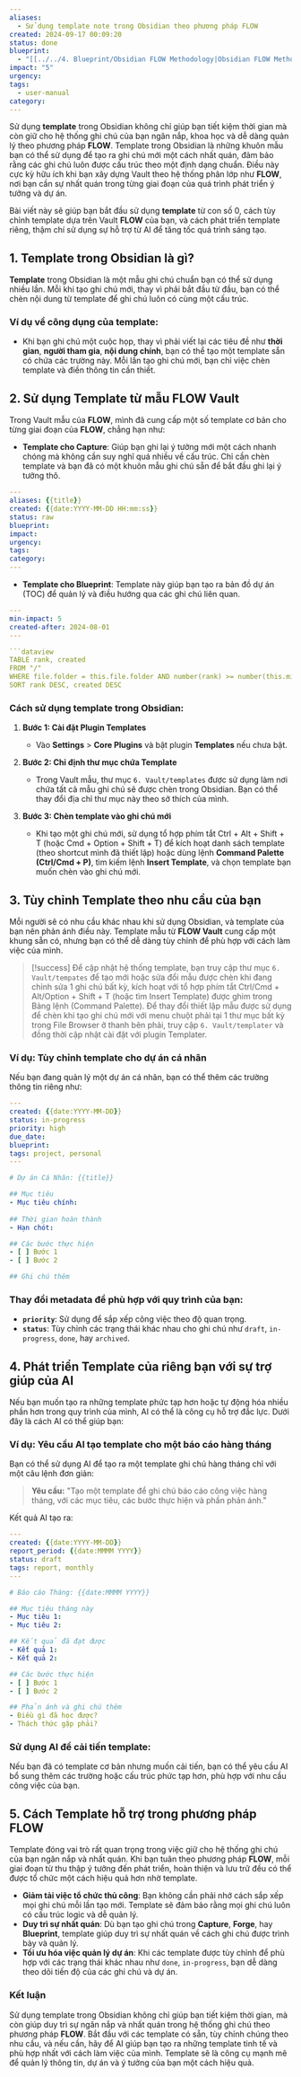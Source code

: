 ```yaml
---
aliases:
  - Sử dụng template note trong Obsidian theo phương pháp FLOW
created: 2024-09-17 00:09:20
status: done
blueprint:
  - "[[../../4. Blueprint/Obsidian FLOW Methodology|Obsidian FLOW Methodology]]"
impact: "5"
urgency: 
tags:
  - user-manual
category: 
---
```

Sử dụng **template** trong Obsidian không chỉ giúp bạn tiết kiệm thời gian mà còn giữ cho hệ thống ghi chú của bạn ngăn nắp, khoa học và dễ dàng quản lý theo phương pháp **FLOW**. Template trong Obsidian là những khuôn mẫu bạn có thể sử dụng để tạo ra ghi chú mới một cách nhất quán, đảm bảo rằng các ghi chú luôn được cấu trúc theo một định dạng chuẩn. Điều này cực kỳ hữu ích khi bạn xây dựng Vault theo hệ thống phân lớp như **FLOW**, nơi bạn cần sự nhất quán trong từng giai đoạn của quá trình phát triển ý tưởng và dự án.

Bài viết này sẽ giúp bạn bắt đầu sử dụng **template** từ con số 0, cách tùy chỉnh template dựa trên Vault **FLOW** của bạn, và cách phát triển template riêng, thậm chí sử dụng sự hỗ trợ từ AI để tăng tốc quá trình sáng tạo.

## **1. Template trong Obsidian là gì?**

**Template** trong Obsidian là một mẫu ghi chú chuẩn bạn có thể sử dụng nhiều lần. Mỗi khi tạo ghi chú mới, thay vì phải bắt đầu từ đầu, bạn có thể chèn nội dung từ template để ghi chú luôn có cùng một cấu trúc.

### **Ví dụ về công dụng của template:**

- Khi bạn ghi chú một cuộc họp, thay vì phải viết lại các tiêu đề như **thời gian**, **người tham gia**, **nội dung chính**, bạn có thể tạo một template sẵn có chứa các trường này. Mỗi lần tạo ghi chú mới, bạn chỉ việc chèn template và điền thông tin cần thiết.

## **2. Sử dụng Template từ mẫu FLOW Vault**

Trong Vault mẫu của **FLOW**, mình đã cung cấp một số template cơ bản cho từng giai đoạn của **FLOW**, chẳng hạn như:

- **Template cho Capture**: Giúp bạn ghi lại ý tưởng mới một cách nhanh chóng mà không cần suy nghĩ quá nhiều về cấu trúc. Chỉ cần chèn template và bạn đã có một khuôn mẫu ghi chú sẵn để bắt đầu ghi lại ý tưởng thô.

```yaml
---
aliases: {{title}}
created: {{date:YYYY-MM-DD HH:mm:ss}}
status: raw
blueprint:
impact: 
urgency: 
tags:
category: 
---    
```

- **Template cho Blueprint**: Template này giúp bạn tạo ra bản đồ dự án (TOC) để quản lý và điều hướng qua các ghi chú liên quan.

```yaml
---
min-impact: 5
created-after: 2024-08-01
---

```dataview
TABLE rank, created
FROM "/"
WHERE file.folder = this.file.folder AND number(rank) >= number(this.min-rank) AND date(created, "yyyy-MM-dd HH:mm:ss") >= date(this.created-after)
SORT rank DESC, created DESC
```

### **Cách sử dụng template trong Obsidian:**

1. **Bước 1: Cài đặt Plugin Templates**
   - Vào **Settings** > **Core Plugins** và bật plugin **Templates** nếu chưa bật.
   
2. **Bước 2: Chỉ định thư mục chứa Template**
   - Trong Vault mẫu, thư mục `6. Vault/templates` được sử dụng làm nơi chứa tất cả mẫu ghi chú sẽ được chèn trong Obsidian. Bạn có thể thay đổi địa chỉ thư mục này theo sở thích của mình.

3. **Bước 3: Chèn template vào ghi chú mới**
   - Khi tạo một ghi chú mới, sử dụng tổ hợp phím tắt Ctrl + Alt + Shift + T (hoặc Cmd + Option + Shift + T) để kích hoạt danh sách template (theo shortcut mình đã thiết lập) hoặc dùng lệnh **Command Palette (Ctrl/Cmd + P)**, tìm kiếm lệnh **Insert Template**, và chọn template bạn muốn chèn vào ghi chú mới.

## **3. Tùy chỉnh Template theo nhu cầu của bạn**

Mỗi người sẽ có nhu cầu khác nhau khi sử dụng Obsidian, và template của bạn nên phản ánh điều này. Template mẫu từ **FLOW Vault** cung cấp một khung sẵn có, nhưng bạn có thể dễ dàng tùy chỉnh để phù hợp với cách làm việc của mình.

> [!success]
> Để cập nhật hệ thống template, bạn truy cập thư mục `6. Vault/tempates` để tạo mới hoặc sửa đổi mẫu được chèn khi đang chỉnh sửa 1 ghi chú bất kỳ, kích hoạt với tổ hợp phím tắt Ctrl/Cmd + Alt/Option + Shift + T (hoặc tìm Insert Template) được ghim trong Bảng lệnh (Command Palette). Để thay đổi thiết lập mẫu được sử dụng để chèn khi tạo ghi chú mới với menu chuột phải tại 1 thư mục bất kỳ trong File Browser ở thanh bên phải, truy cập `6. Vault/templater` và đồng thời cập nhật cài đặt với plugin Templater.

### **Ví dụ: Tùy chỉnh template cho dự án cá nhân**

Nếu bạn đang quản lý một dự án cá nhân, bạn có thể thêm các trường thông tin riêng như:

```yaml
---
created: {{date:YYYY-MM-DD}}
status: in-progress
priority: high
due_date: 
blueprint: 
tags: project, personal
---

# Dự án Cá Nhân: {{title}}

## Mục tiêu
- Mục tiêu chính:
  
## Thời gian hoàn thành
- Hạn chót: 

## Các bước thực hiện
- [ ] Bước 1
- [ ] Bước 2

## Ghi chú thêm
```

### **Thay đổi metadata để phù hợp với quy trình của bạn:**
- **`priority`**: Sử dụng để sắp xếp công việc theo độ quan trọng.
- **`status`**: Tùy chỉnh các trạng thái khác nhau cho ghi chú như `draft`, `in-progress`, `done`, hay `archived`.

## **4. Phát triển Template của riêng bạn với sự trợ giúp của AI**

Nếu bạn muốn tạo ra những template phức tạp hơn hoặc tự động hóa nhiều phần hơn trong quy trình của mình, AI có thể là công cụ hỗ trợ đắc lực. Dưới đây là cách AI có thể giúp bạn:

### **Ví dụ: Yêu cầu AI tạo template cho một báo cáo hàng tháng**

Bạn có thể sử dụng AI để tạo ra một template ghi chú hàng tháng chỉ với một câu lệnh đơn giản:

> **Yêu cầu:** "Tạo một template để ghi chú báo cáo công việc hàng tháng, với các mục tiêu, các bước thực hiện và phần phản ánh."

Kết quả AI tạo ra:

```yaml
---
created: {{date:YYYY-MM-DD}}
report_period: {{date:MMMM YYYY}}
status: draft
tags: report, monthly
---

# Báo cáo Tháng: {{date:MMMM YYYY}}

## Mục tiêu tháng này
- Mục tiêu 1:
- Mục tiêu 2:

## Kết quả đã đạt được
- Kết quả 1:
- Kết quả 2:

## Các bước thực hiện
- [ ] Bước 1
- [ ] Bước 2

## Phản ánh và ghi chú thêm
- Điều gì đã học được?
- Thách thức gặp phải?
```

### **Sử dụng AI để cải tiến template:**

Nếu bạn đã có template cơ bản nhưng muốn cải tiến, bạn có thể yêu cầu AI bổ sung thêm các trường hoặc cấu trúc phức tạp hơn, phù hợp với nhu cầu công việc của bạn.

## **5. Cách Template hỗ trợ trong phương pháp FLOW**

Template đóng vai trò rất quan trọng trong việc giữ cho hệ thống ghi chú của bạn ngăn nắp và nhất quán. Khi bạn tuân theo phương pháp **FLOW**, mỗi giai đoạn từ thu thập ý tưởng đến phát triển, hoàn thiện và lưu trữ đều có thể được tổ chức một cách hiệu quả hơn nhờ template.

- **Giảm tải việc tổ chức thủ công**: Bạn không cần phải nhớ cách sắp xếp mọi ghi chú mỗi lần tạo mới. Template sẽ đảm bảo rằng mọi ghi chú luôn có cấu trúc logic và dễ quản lý.
- **Duy trì sự nhất quán**: Dù bạn tạo ghi chú trong **Capture**, **Forge**, hay **Blueprint**, template giúp duy trì sự nhất quán về cách ghi chú được trình bày và quản lý.
- **Tối ưu hóa việc quản lý dự án**: Khi các template được tùy chỉnh để phù hợp với các trạng thái khác nhau như `done`, `in-progress`, bạn dễ dàng theo dõi tiến độ của các ghi chú và dự án.

### **Kết luận**

Sử dụng template trong Obsidian không chỉ giúp bạn tiết kiệm thời gian, mà còn giúp duy trì sự ngăn nắp và nhất quán trong hệ thống ghi chú theo phương pháp **FLOW**. Bắt đầu với các template có sẵn, tùy chỉnh chúng theo nhu cầu, và nếu cần, hãy để AI giúp bạn tạo ra những template tinh tế và phù hợp nhất với cách làm việc của mình. Template sẽ là công cụ mạnh mẽ để quản lý thông tin, dự án và ý tưởng của bạn một cách hiệu quả.